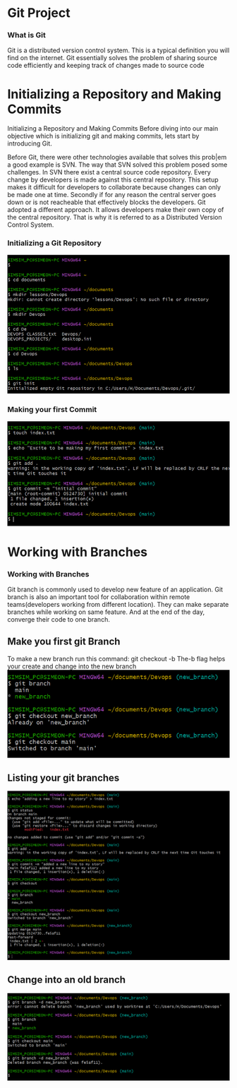 # Git Project
### What is Git
Git is a distributed version control system. This is a typical definition you will find on the internet.
Git essentially solves the problem of sharing source code efficiently and keeping track of changes made to
source code

# Initializing a Repository and Making Commits
Initializing a Repository and Making Commits
Before diving into our main objective which is initializing git and making commits, Iets start by introducing Git.

Before Git, there were other technologies available that solves this prob|em a good example is SVN.
The way that SVN solved this problem posed some challenges. In SVN there exist a central source code repository. Every
change by developers is made against this central repository. This setup makes it difficult for developers to collaborate
because changes can only be made one at time. Secondly if for any reason the central server goes down or is not reacheable that effectively blocks the developers.
Git adopted a different approach. It allows developers make their own copy of the central repository. That is why it is
referred to as a Distributed Version Control System.
### Initializing a Git Repository

![initiate git](Git_Images/git_1.png)

### Making your first Commit
![Git commit](Git_Images/git_2.png)

# Working with Branches
### Working with Branches
Git branch is commonly used to develop new feature of an application.
Git branch is also an important tool for collaboration within remote teams(developers working from different location).
They can make separate branches while working on same feature. And at the end of the day, converge their code to one
branch.
## Make you first git Branch
To make a new branch run this command: git checkout -b
The-b flag helps your create and change into the new branch
![Git branch](Git_Images/git_3.png)
## Listing your git branches
![Git branch list](Git_Images/git_4.png)

## Change into an old branch
![Git branch list](Git_Images/git_5.png)